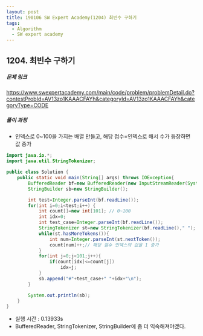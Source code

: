 ```yaml
---
layout: post
title: 190106 SW Expert Academy(1204) 최빈수 구하기
tags:
  - Algorithm
  - SW expert academy
---
```

## 1204. 최빈수 구하기

##### 문제 링크

https://www.swexpertacademy.com/main/code/problem/problemDetail.do?contestProbId=AV13zo1KAAACFAYh&categoryId=AV13zo1KAAACFAYh&categoryType=CODE



##### 풀이 과정

- 인덱스로 0~100을 가지는 배열 만들고,  해당 점수=인덱스로 해서 수가 등장하면 값 증가

```java
import java.io.*;
import java.util.StringTokenizer;

public class Solution {
    public static void main(String[] args) throws IOException{
        BufferedReader bf=new BufferedReader(new InputStreamReader(System.in));
        StringBuilder sb=new StringBuilder();

        int test=Integer.parseInt(bf.readLine());
        for(int i=0;i<test;i++) {
            int count[]=new int[101]; // 0~100
            int idx=0;
            int test_case=Integer.parseInt(bf.readLine());
            StringTokenizer st=new StringTokenizer(bf.readLine()," ");
            while(st.hasMoreTokens()){
                int num=Integer.parseInt(st.nextToken());
                count[num]++;// 해당 점수 인덱스의 값을 1 증가
            }
            for(int j=0;j<101;j++){
                if(count[idx]<=count[j])
                    idx=j;
            }
            sb.append("#"+test_case+" "+idx+"\n");
        }

        System.out.println(sb);
    }
}
```

- 실행 시간 : 0.13933s
- BufferedReader, StringTokenizer, StringBuilder에 좀 더 익숙해져야겠다.